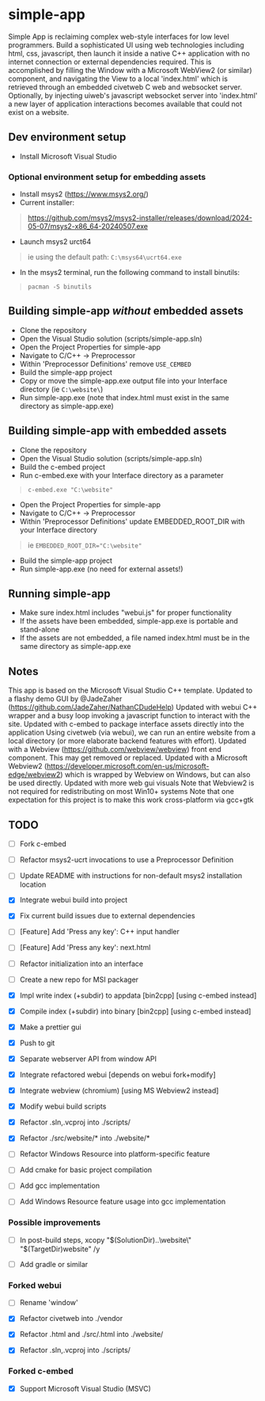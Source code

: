 # simple-app
Simple App is reclaiming complex web-style interfaces for low level programmers.
Build a sophisticated UI using web technologies including html, css, javascript, then launch it inside a native C++ application with no internet connection or external dependencies required.
This is accomplished by filling the Window with a Microsoft WebView2 (or similar) component, and navigating the View to a local 'index.html' which is retrieved through an embedded civetweb C web and websocket server.
Optionally, by injecting uiweb's javascript websocket server into 'index.html' a new layer of application interactions becomes available that could not exist on a website.

## Dev environment setup
* Install Microsoft Visual Studio

### Optional environment setup for embedding assets
* Install msys2 (https://www.msys2.org/)
* Current installer:
>https://github.com/msys2/msys2-installer/releases/download/2024-05-07/msys2-x86_64-20240507.exe
* Launch msys2 urct64 
>ie using the default path: ```C:\msys64\ucrt64.exe```
* In the msys2 terminal, run the following command to install binutils: 
>```pacman -S binutils```

## Building simple-app *without* embedded assets
* Clone the repository
* Open the Visual Studio solution (scripts/simple-app.sln)
* Open the Project Properties for simple-app
* Navigate to C/C++ -> Preprocessor
* Within 'Preprocessor Definitions' remove `USE_CEMBED`
* Build the simple-app project
* Copy or move the simple-app.exe output file into your Interface directory (ie ```C:\website\```)
* Run simple-app.exe (note that index.html must exist in the same directory as simple-app.exe)

## Building simple-app with embedded assets
* Clone the repository
* Open the Visual Studio solution (scripts/simple-app.sln)
* Build the c-embed project
* Run c-embed.exe with your Interface directory as a parameter
>```c-embed.exe "C:\website"```
* Open the Project Properties for simple-app
* Navigate to C/C++ -> Preprocessor
* Within 'Preprocessor Definitions' update EMBEDDED_ROOT_DIR with your Interface directory
>ie ```EMBEDDED_ROOT_DIR="C:\website"```
* Build the simple-app project
* Run simple-app.exe (no need for external assets!)

## Running simple-app
* Make sure index.html includes "webui.js" for proper functionality
* If the assets have been embedded, simple-app.exe is portable and stand-alone
* If the assets are not embedded, a file named index.html must be in the same directory as simple-app.exe

## Notes
This app is based on the Microsoft Visual Studio C++ template.
Updated to a flashy demo GUI by @JadeZaher (https://github.com/JadeZaher/NathanCDudeHelp)
Updated with webui C++ wrapper and a busy loop invoking a javascript function to interact with the site.
Updated with c-embed to package interface assets directly into the application
Using civetweb (via webui), we can run an entire website from a local directory (or more elaborate backend features with effort).
Updated with a Webview (https://github.com/webview/webview) front end component. This may get removed or replaced.
Updated with a Microsoft Webview2 (https://developer.microsoft.com/en-us/microsoft-edge/webview2) which is wrapped by Webview on Windows, but can also be used directly.
Updated with more web gui visuals
Note that Webview2 is not required for redistributing on most Win10+ systems
Note that one expectation for this project is to make this work cross-platform via gcc+gtk


## TODO
- [ ] Fork c-embed
- [ ] Refactor msys2-ucrt invocations to use a Preprocessor Definition
- [ ] Update README with instructions for non-default msys2 installation location
- [x] Integrate webui build into project
- [x] Fix current build issues due to external dependencies
- [ ] [Feature] Add 'Press any key': C++ input handler
- [ ] [Feature] Add 'Press any key': next.html
- [ ] Refactor initialization into an interface
- [ ] Create a new repo for MSI packager
- [x] Impl write index (+subdir) to appdata [bin2cpp] [using c-embed instead]
- [x] Compile index (+subdir) into binary [bin2cpp] [using c-embed instead]
- [x] Make a prettier gui
- [x] Push to git
- [x] Separate webserver API from window API
- [x] Integrate refactored webui [depends on webui fork+modify]
- [x] Integrate webview (chromium) [using MS Webview2 instead]
- [x] Modify webui build scripts
- [x] Refactor .sln,.vcproj into ./scripts/
- [x] Refactor ./src/website/* into ./website/*
- [ ] Refactor Windows Resource into platform-specific feature
- [ ] Add cmake for basic project compilation
- [ ] Add gcc implementation
- [ ] Add Windows Resource feature usage into gcc implementation


### Possible improvements
- [ ] In post-build steps, xcopy "$(SolutionDir)..\website\" "$(TargetDir)website\" /y
- [ ] Add gradle or similar


### Forked webui
- [ ] Rename 'window'
- [x] Refactor civetweb into ./vendor
- [x] Refactor .html and ./src/.html into ./website/
- [x] Refactor .sln,.vcproj into ./scripts/


### Forked c-embed
- [x] Support Microsoft Visual Studio (MSVC)
